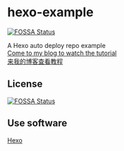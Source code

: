 # hexo-example
[![FOSSA Status](https://app.fossa.com/api/projects/git%2Bgithub.com%2FGuangsudalao%2Fhexo-example.svg?type=shield)](https://app.fossa.com/projects/git%2Bgithub.com%2FGuangsudalao%2Fhexo-example?ref=badge_shield)

A Hexo auto deploy repo example  
[Come to my blog to watch the tutorial](https://blog.dlya.top/posts/hexo-auto-deploy-2/)  
[来我的博客查看教程](https://blog.dlya.top/posts/hexo-auto-deploy-2/)


## License
[![FOSSA Status](https://app.fossa.com/api/projects/git%2Bgithub.com%2FGuangsudalao%2Fhexo-example.svg?type=large)](https://app.fossa.com/projects/git%2Bgithub.com%2FGuangsudalao%2Fhexo-example?ref=badge_large)

## Use software
[Hexo](https://hexo.io)


